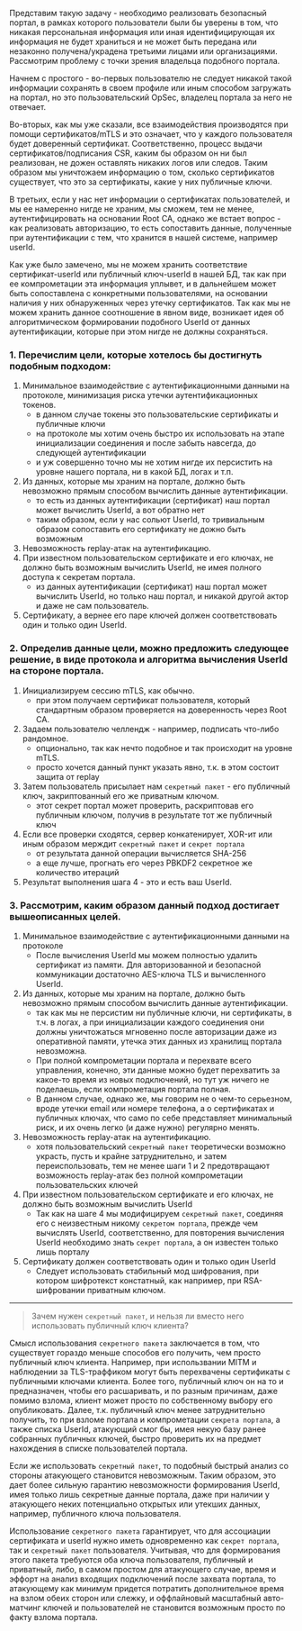 Представим такую задачу - необходимо реализовать безопасный портал, в рамках которого пользователи были бы уверены в том, 
что никакая персональная информация или иная идентифицирующая их информация не будет храниться и не может быть передана
или незаконно получена/украдена третьими лицами или организациями.
Рассмотрим проблему с точки зрения владельца подобного портала.

Начнем с простого - во-первых пользователю не следует никакой такой информации сохранять в своем профиле или иным 
способом загружать на портал, но это пользовательский OpSec, владелец портала за него не отвечает.

Во-вторых, как мы уже сказали, все взаимодействия производятся при помощи сертификатов/mTLS и это означает, что у каждого
пользователя будет доверенный сертификат. Соответственно, процесс выдачи сертификатов/подписания CSR, каким бы образом
он ни был реализован, не дожен оставлять никаких логов или следов. Таким образом мы уничтожаем информацию о том,
сколько сертификатов существует, что это за сертификаты, какие у них публичные ключи.

В третьих, если у нас нет информации о сертификатах пользователей, и мы ее намеренно нигде не храним, мы сможем, тем не
менее, аутентифицировать на основании Root CA, однако же встает вопрос - как реализовать авторизацию, то есть сопоставить 
данные, полученные при аутентификации с тем, что хранится в нашей системе, например userId.

Как уже было замечено, мы не можем хранить соответствие сертификат-userId или публичный ключ-userId в нашей БД, так как 
при ее компрометации эта информация уплывет, и в дальнейшем может быть сопоставлена с конкретными пользователями, 
на основании наличия у них обнаруженных через утечку сертификатов. Так как мы не можем хранить данное соотношение в 
явном виде, возникает идея об алгоритмическом формировании подобного UserId от данных аутентификации, которые при этом 
нигде не должны сохраняться.

### 1. Перечислим цели, которые хотелось бы достигнуть подобным подходом:
1. Минимальное взаимодействие с аутентификационными данными на протоколе, минимизация риска утечки аутентификационных 
токенов.
    - в данном случае токены это пользовательские сертификаты и публичные ключи
    - на протоколе мы хотим очень быстро их использовать на этапе инициализации соединения и после забыть навсегда, 
до следующей аутентификации
    - и уж совершенно точно мы не хотим нигде их персистить на уровне нашего портала, ни в какой БД, логах и т.п.
2. Из данных, которые мы храним на портале, должно быть невозможно прямым способом вычислить данные аутентификации.
    - то есть из данных аутентификации (сертификат) наш портал может вычислить UserId, а вот обратно нет
    - таким образом, если у нас сольют UserId, то тривиальным образом сопоставить его сертификату не дожно быть возможным
3. Невозможность replay-атак на аутентификацию.
4. При известном пользовательском сертификате и его ключах, не должно быть возможным вычислить UserId, не имея полного
доступа к секретам портала.
    - из данных аутентификации (сертификат) наш портал может вычислить UserId, но только наш портал, и никакой другой
    актор и даже не сам пользователь.
5. Сертификату, а вернее его паре ключей должен соответствовать один и только один UserId.

### 2. Определив данные цели, можно предложить следующее решение, в виде протокола и алгоритма вычисления UserId на стороне портала.

1. Инициализируем сессию mTLS, как обычно.
   - при этом получаем сертификат пользователя, который стандартным образом проверяется на доверенность через Root CA.
2. Задаем пользователю челлендж - например, подписать что-либо рандомное.
   - опционально, так как нечто подобное и так происходит на уровне mTLS.
   - просто хочется данный пункт указать явно, т.к. в этом состоит защита от replay
3. Затем пользователь присылает нам `секретный пакет` - его публичный ключ, закриптованный его же приватным ключом.
   - этот секрет портал может проверить, раскриптовав его публичным ключом, получив в результате тот же публичный ключ
4. Если все проверки сходятся, сервер конкатенирует, XOR-ит или иным образом мерждит `секретный пакет` и `секрет портала`
   - от результата данной операции вычисляется SHA-256
   - а еще лучше, прогнать его через PBKDF2 секретное же количество итераций
5. Результат выполнения шага 4 - это и есть ваш UserId.

### 3. Рассмотрим, каким образом данный подход достигает вышеописанных целей.
1. Минимальное взаимодействие с аутентификационными данными на протоколе
   - После вычисления UserId мы можем полностью удалить сертификат из памяти. Для авторизованной и безопасной коммуникации 
достаточно AES-ключа TLS и вычисленного UserId.
2. Из данных, которые мы храним на портале, должно быть невозможно прямым способом вычислить данные аутентификации.
   - так как мы не персистим ни публичные ключи, ни сертификаты, в т.ч. в логах, а при инициализации каждого соединения 
они должны уничтожаться мгновенно после авторизации даже из оперативной памяти, утечка этих данных из хранилищ портала 
невозможна.
   - При полной компрометации портала и перехвате всего управления, конечно, эти данные можно будет перехватить за 
какое-то время из новых подключений, но тут уж ничего не поделаешь, если компрометация портала полная.
   - В данном случае, однако же, мы говорим не о чем-то серьезном, вроде утечки email или номере телефона, а о 
сертификатах и публичных ключах, что само по себе представляет минимальный риск, и их очень легко (и даже нужно) 
регулярно менять.
3. Невозможность replay-атак на аутентификацию.
   - хотя пользовательский `секретный пакет` теоретически возможно украсть, пусть и крайне затруднительно, и затем 
переиспользовать, тем не менее шаги 1 и 2 предотвращают возможность replay-атак без полной компрометации 
пользовательских ключей 
4. При известном пользовательском сертификате и его ключах, не должно быть возможным вычислить UserId
   - Так как на шаге 4 мы модифицируем `секретный пакет`, соединяя его с неизвестным никому `секретом портала`, прежде 
чем вычислять UserId, соответственно, для повторения вычисления UserId необходимо знать `секрет портала`, а он известен 
только лишь порталу
5. Сертификату должен соответствовать один и только один UserId
   - Следует использовать стабильный мод шифрования, при котором шифротекст констатный, как например, при RSA-шифровании 
приватным ключом.

---

> Зачем нужен `секретный пакет`, и нельзя ли вместо него использовать публичный ключ клиента?

Смысл использования `секретного пакета` заключается в том, что существует гораздо меньше способов его получить, чем 
просто публичный ключ клиента. Например, при использвании MITM и наблюдении за TLS-траффиком могут быть перехвачены 
сертификаты с публичными ключами клиента. Более того, публичный ключ он на то и предназначен, чтобы его расшаривать, 
и по разным причинам, даже помимо взлома, клиент может просто по собственному выбору его опубликовать. Далее, т.к. 
публичный ключ менее затруднительно получить, то при взломе портала и компрометации `секрета портала`, а также списка 
UserId, атакующий смог бы, имея некую базу ранее собранных публичных ключей, быстро проверить их на предмет нахождения в
списке пользователей портала.

Если же использовать `секретный пакет`, то подобный быстрый анализ со стороны атакующего становится невозможным. Таким 
образом, это дает более сильную гарантию невозможности формирования UserId, имея только лишь секретные данные портала, 
даже при наличии у атакующего неких потенциально открытых или утекших данных, например, публичного ключа пользователя.

Использование `секретного пакета` гарантирует, что для ассоциации сертификата и userId нужно иметь одновременно 
как `секрет портала`, так и `секретный пакет` пользователя. Учитывая, что для формирования этого пакета требуются оба 
ключа пользователя, публичный и приватный, либо, в самом простом для атакующего случае, время и эффорт на анализ
входящих подключений после захвата портала, то атакующему как минимум придется потратить дополнительное время на взлом 
обеих сторон или слежку, и оффлайновый масштабный авто-матчинг ключей и пользователей не становится возможным просто 
по факту взлома портала.
